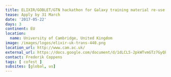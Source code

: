 ```yaml
---
title: ELIXIR/GOBLET/GTN hackathon for Galaxy training material re-use
tease: Apply by 31 March
date: '2017-05-22'
days: 3
continent: EU
location:
  name: University of Cambridge, United Kingdom
image: /images/logos/elixir-uk-trans-440.png
location_url: http://www.cam.ac.uk/
external_url: https://docs.google.com/document/d/1dLCL5-2pkWTvmGTz7GyQkb5LEIZ3FBkPvCBoqUPGUOg/edit
contact: Frederik Coppens
tags: [ cofest ]
subsites: [global, us]
---
```

